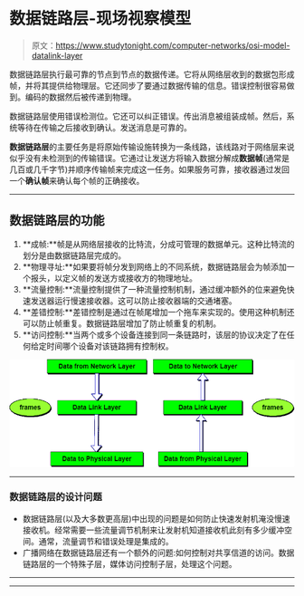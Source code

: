 # 数据链路层-现场视察模型

> 原文：<https://www.studytonight.com/computer-networks/osi-model-datalink-layer>

数据链路层执行最可靠的节点到节点的数据传递。它将从网络层收到的数据包形成帧，并将其提供给物理层。它还同步了要通过数据传输的信息。错误控制很容易做到。编码的数据然后被传递到物理。

数据链路层使用错误检测位。它还可以纠正错误。传出消息被组装成帧。然后，系统等待在传输之后接收到确认。发送消息是可靠的。

**数据链路层**的主要任务是将原始传输设施转换为一条线路，该线路对于网络层来说似乎没有未检测到的传输错误。它通过让发送方将输入数据分解成**数据帧**(通常是几百或几千字节)并顺序传输帧来完成这一任务。如果服务可靠，接收器通过发回一个**确认帧**来确认每个帧的正确接收。

* * *

## 数据链路层的功能

1.  **成帧:**帧是从网络层接收的比特流，分成可管理的数据单元。这种比特流的划分是由数据链路层完成的。
2.  **物理寻址:**如果要将帧分发到网络上的不同系统，数据链路层会为帧添加一个报头，以定义帧的发送方或接收方的物理地址。
3.  **流量控制:**流量控制提供了一种流量控制机制，通过缓冲额外的位来避免快速发送器运行慢速接收器。这可以防止接收器端的交通堵塞。
4.  **差错控制:**差错控制是通过在帧尾增加一个拖车来实现的。使用这种机制还可以防止帧重复。数据链路层增加了防止帧重复的机制。
5.  **访问控制:**当两个或多个设备连接到同一条链路时，该层的协议决定了在任何给定时间哪个设备对该链路拥有控制权。

![Data Link Layer in ISO-OSI Model](img/88eb97a4652102677a4e543d6f0aace0.png)

* * *

### 数据链路层的设计问题

*   数据链路层(以及大多数更高层)中出现的问题是如何防止快速发射机淹没慢速接收机。经常需要一些流量调节机制来让发射机知道接收机此刻有多少缓冲空间。通常，流量调节和错误处理是集成的。
*   广播网络在数据链路层还有一个额外的问题:如何控制对共享信道的访问。数据链路层的一个特殊子层，媒体访问控制子层，处理这个问题。

* * *

* * *